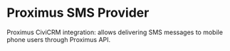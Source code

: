 Proximus SMS Provider
======================

Proximus CiviCRM integration: allows delivering SMS messages to mobile phone users through Proximus API.

